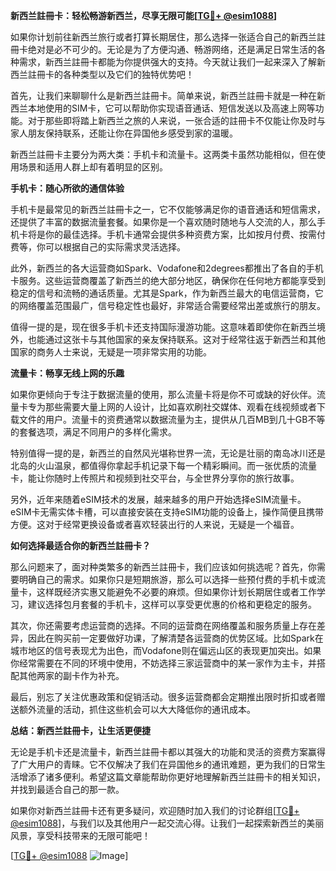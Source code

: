 **新西兰註冊卡：轻松畅游新西兰，尽享无限可能[[TG💪+ @esim1088](https://t.me/s/esim1088)]**

如果你计划前往新西兰旅行或者打算长期居住，那么选择一张适合自己的新西兰註冊卡绝对是必不可少的。无论是为了方便沟通、畅游网络，还是满足日常生活的各种需求，新西兰註冊卡都能为你提供强大的支持。今天就让我们一起来深入了解新西兰註冊卡的各种类型以及它们的独特优势吧！

首先，让我们来聊聊什么是新西兰註冊卡。简单来说，新西兰註冊卡就是一种在新西兰本地使用的SIM卡，它可以帮助你实现语音通话、短信发送以及高速上网等功能。对于那些即将踏上新西兰之旅的人来说，一张合适的註冊卡不仅能让你及时与家人朋友保持联系，还能让你在异国他乡感受到家的温暖。

新西兰註冊卡主要分为两大类：手机卡和流量卡。这两类卡虽然功能相似，但在使用场景和适用人群上却有着明显的区别。

**手机卡：随心所欲的通信体验**

手机卡是最常见的新西兰註冊卡之一，它不仅能够满足你的语音通话和短信需求，还提供了丰富的数据流量套餐。如果你是一个喜欢随时随地与人交流的人，那么手机卡将是你的最佳选择。手机卡通常会提供多种资费方案，比如按月付费、按需付费等，你可以根据自己的实际需求灵活选择。

此外，新西兰的各大运营商如Spark、Vodafone和2degrees都推出了各自的手机卡服务。这些运营商覆盖了新西兰的绝大部分地区，确保你在任何地方都能享受到稳定的信号和流畅的通话质量。尤其是Spark，作为新西兰最大的电信运营商，它的网络覆盖范围最广，信号稳定性也最好，非常适合需要经常出差或旅行的朋友。

值得一提的是，现在很多手机卡还支持国际漫游功能。这意味着即使你在新西兰境外，也能通过这张卡与其他国家的亲友保持联系。这对于经常往返于新西兰和其他国家的商务人士来说，无疑是一项非常实用的功能。

**流量卡：畅享无线上网的乐趣**

如果你更倾向于专注于数据流量的使用，那么流量卡将是你不可或缺的好伙伴。流量卡专为那些需要大量上网的人设计，比如喜欢刷社交媒体、观看在线视频或者下载文件的用户。流量卡的资费通常以数据流量为主，提供从几百MB到几十GB不等的套餐选项，满足不同用户的多样化需求。

特别值得一提的是，新西兰的自然风光堪称世界一流，无论是壮丽的南岛冰川还是北岛的火山温泉，都值得你拿起手机记录下每一个精彩瞬间。而一张优质的流量卡，能让你随时上传照片和视频到社交平台，与全世界分享你的旅行故事。

另外，近年来随着eSIM技术的发展，越来越多的用户开始选择eSIM流量卡。eSIM卡无需实体卡槽，可以直接安装在支持eSIM功能的设备上，操作简便且携带方便。这对于经常更换设备或者喜欢轻装出行的人来说，无疑是一个福音。

**如何选择最适合你的新西兰註冊卡？**

那么问题来了，面对种类繁多的新西兰註冊卡，我们应该如何挑选呢？首先，你需要明确自己的需求。如果你只是短期旅游，那么可以选择一些预付费的手机卡或流量卡，这样既经济实惠又能避免不必要的麻烦。但如果你计划长期居住或者工作学习，建议选择包月套餐的手机卡，这样可以享受更优惠的价格和更稳定的服务。

其次，你还需要考虑运营商的选择。不同的运营商在网络覆盖和服务质量上存在差异，因此在购买前一定要做好功课，了解清楚各运营商的优势区域。比如Spark在城市地区的信号表现尤为出色，而Vodafone则在偏远山区的表现更加突出。如果你经常需要在不同的环境中使用，不妨选择三家运营商中的某一家作为主卡，并搭配其他两家的副卡作为补充。

最后，别忘了关注优惠政策和促销活动。很多运营商都会定期推出限时折扣或者赠送额外流量的活动，抓住这些机会可以大大降低你的通讯成本。

**总结：新西兰註冊卡，让生活更便捷**

无论是手机卡还是流量卡，新西兰註冊卡都以其强大的功能和灵活的资费方案赢得了广大用户的青睐。它不仅解决了我们在异国他乡的通讯难题，更为我们的日常生活增添了诸多便利。希望这篇文章能帮助你更好地理解新西兰註冊卡的相关知识，并找到最适合自己的那一款。

如果你对新西兰註冊卡还有更多疑问，欢迎随时加入我们的讨论群组[[TG💪+ @esim1088](https://t.me/s/esim1088)]，与我们以及其他用户一起交流心得。让我们一起探索新西兰的美丽风景，享受科技带来的无限可能吧！

[[TG💪+ @esim1088](https://t.me/s/esim1088) ![Image](https://i.postimg.cc/4NQfJmqS/Snipaste-2025-05-13-00-14-12.png)]
